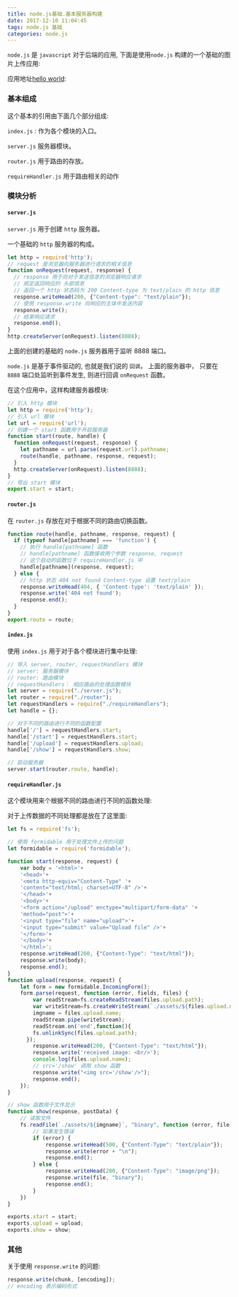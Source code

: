 ```yaml
---
title: node.js基础.基本服务器构建
date: 2017-12-10 11:04:45
tags: node.js 基础
categories: node.js
---
```


`node.js` 是 `javascript` 对于后端的应用, 下面是使用`node.js` 构建的一个基础的图片上传应用:

应用地址[hello world](https://github.com/newPromise/node.js/tree/master/hello%20world): 

### 基本组成

这个基本的引用由下面几个部分组成:

`index.js` : 作为各个模块的入口。  

`server.js` 服务器模块。  

`router.js` 用于路由的存放。

`requireHandler.js` 用于路由相关的动作

### 模块分析

#### `server.js`

`server.js` 用于创建 `http` 服务器。

一个基础的 `http` 服务器的构成。

```javascript
let http = require('http');
// request 是浏览器向服务器进行请求的相关信息
function onRequest(request, response) {
  // response 用于向对于发送信息的浏览器响应请求
  // 规定返回响应的 头部信息
  // 返回一个 http 状态码为 200 Content-type 为 text/plain 的 http 信息
  response.writeHead(200, {"Content-type": "text/plain"});
  // 使用 response.write 向响应的主体中发送内容
  response.write();
  // 结束响应请求
  response.end();
}
http.createServer(onRequest).listen(8888);
```

上面的创建的基础的 `node.js` 服务器用于监听 8888 端口。

`node.js` 是基于事件驱动的, 也就是我们说的 `回调`， 上面的服务器中， 只要在  `8888` 端口处监听到事件发生, 则进行回调 `onRequest` 函数。

在这个应用中，这样构建服务器模块:

```javascript
// 引入 http 模块
let http = require('http');
// 引入 url 模块
let url = require('url');
// 创建一个 start 函数用于开启服务器
function start(route, handle) {
  function onRequest(request, response) {
    let pathname = url.parse(request.url).pathname;
    route(handle, pathname, response, request);
  }
  http.createServer(onRequest).listen(8888);
}
// 导出 start 模块
export.start = start;
```

#### `router.js`

在 `router.js` 存放在对于根据不同的路由切换函数。

```javascript
function route(handle, pathname, response, request) {
  if (typeof handle[pathname] === 'function') {
    // 执行 handle[pathname] 函数
    // handle[pathname] 函数接收两个参数 response, request
    // 这个启动的函数位于 requireHandler.js 中
    handle[pathname](response, request);
  } else {
    // http 状态 404 not found Content-type 设置 text/plain
    response.writeHead(404, { 'Content-type': 'text/plain' });
    response.write('404 not found');
    response.end();
  }
}
export.route = route;
```

#### `index.js`

使用 `index.js` 用于对于各个模块进行集中处理:

```javascript
// 导入 server, router, requestHandlers 模块
// server: 服务器模块
// router: 路由模块
// requestHandlers： 相应路由的处理函数模块
let server = require("./server.js");
let router = require("./router");
let requestHandlers = require("./requireHandlers");
let handle = {};

// 对于不同的路由进行不同的函数配置
handle['/'] = requestHandlers.start;
handle['/start'] = requestHandlers.start;
handle['/upload'] = requestHandlers.upload;
handle['/show'] = requestHandlers.show;

// 启动服务器
server.start(router.route, handle);
```

#### `requireHandler.js`

这个模块用来个根据不同的路由进行不同的函数处理:

对于上传数据的不同处理都是放在了这里面:

```javascript
let fs = require('fs');

// 使用 formidable 用于处理文件上传的问题
let formidable = require('formidable');

function start(response, request) {
	var body = '<html>'+
	'<head>'+
	'<meta http-equiv="Content-Type" '+
	'content="text/html; charset=UTF-8" />'+
	'</head>'+
	'<body>'+
	'<form action="/upload" enctype="multipart/form-data" '+
	'method="post">'+
	'<input type="file" name="upload">'+
	'<input type="submit" value="Upload file" />'+
	'</form>'+
	'</body>'+
	'</html>';
	response.writeHead(200, {"Content-Type": "text/html"});
	response.write(body);
	response.end();
}
function upload(response, request) {
	let form = new formidable.IncomingForm();
	form.parse(request, function (error, fields, files) {
		var readStream=fs.createReadStream(files.upload.path);
		var writeStream=fs.createWriteStream(`./assets/${files.upload.name}`);
		imgname = files.upload.name;
        readStream.pipe(writeStream);
        readStream.on('end',function(){
	    fs.unlinkSync(files.upload.path);
	  });
		response.writeHead(200, {"Content-Type": "text/html"});
		response.write('received image: <br/>');
		console.log(files.upload.name);
        // src='/show' 调用 show 函数
		response.write("<img src='/show'/>");
		response.end();
	});
}

// show 函数用于文件显示
function show(response, postData) {
	// 读取文件
	fs.readFile(`./assets/${imgname}`, "binary", function (error, file) {
		// 如果发生错误
		if (error) {
			response.writeHead(500, {"Content-Type": "text/plain"});
			response.write(error + "\n");
			response.end();
		} else {
			response.writeHead(200, {"Content-Type": "image/png"});
			response.write(file, "binary");
			response.end();
		}
	})
}

exports.start = start;
exports.upload = upload;
exports.show = show;
```

### 其他

关于使用 `response.write` 的问题:

```javascript
response.write(chunk, [encoding]);
// encoding 表示编码形式
```

